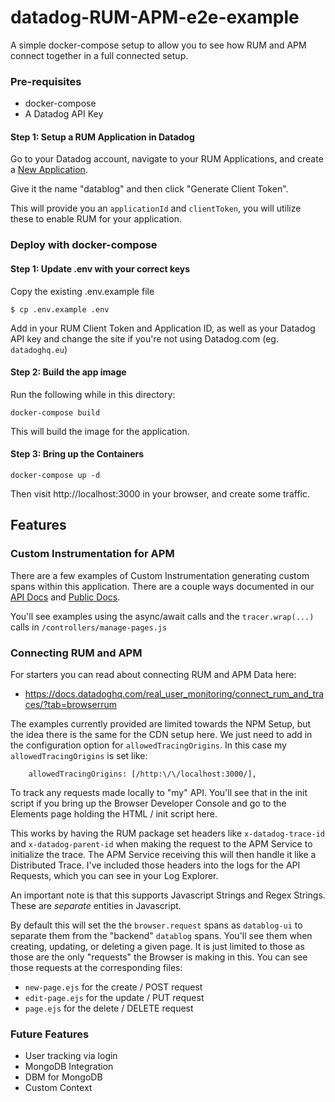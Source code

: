 # datadog-RUM-APM-e2e-example

A simple docker-compose setup to allow you to see how RUM and APM connect together in a full connected setup.

### Pre-requisites

* docker-compose 
* A Datadog API Key

#### Step 1: Setup a RUM Application in Datadog

Go to your Datadog account, navigate to your RUM Applications, and create a [New Application](https://app.datadoghq.com/rum/create). 

Give it the name "datablog" and then click "Generate Client Token".

This will provide you an `applicationId` and `clientToken`, you will utilize these to enable RUM for your application.

### Deploy with docker-compose

#### Step 1: Update .env with your correct keys

Copy the existing .env.example file

```
$ cp .env.example .env
```

Add in your RUM Client Token and Application ID, as well as your Datadog API key and change the site if you're not using Datadog.com (eg. `datadoghq.eu`)

#### Step 2: Build the app image

Run the following while in this directory:

```
docker-compose build
```

This will build the image for the application.

#### Step 3: Bring up the Containers

```
docker-compose up -d
```

Then visit http://localhost:3000 in your browser, and create some traffic.

## Features

### Custom Instrumentation for APM 
There are a few examples of Custom Instrumentation generating custom spans within this application. There are a couple ways documented in our [API Docs](https://datadoghq.dev/dd-trace-js/) and [Public Docs](https://docs.datadoghq.com/tracing/custom_instrumentation/nodejs/?tab=asyncawait#creating-spans). 

You'll see examples using the async/await calls and the `tracer.wrap(...)` calls in `/controllers/manage-pages.js`

### Connecting RUM and APM
For starters you can read about connecting RUM and APM Data here:
- https://docs.datadoghq.com/real_user_monitoring/connect_rum_and_traces/?tab=browserrum

The examples currently provided are limited towards the NPM Setup, but the idea there is the same for the CDN setup here. We just need to add in the configuration option for `allowedTracingOrigins`. In this case my `allowedTracingOrigins` is set like:
```
    allowedTracingOrigins: [/http:\/\/localhost:3000/],
```
To track any requests made locally to "my" API. You'll see that in the init script if you bring up the Browser Developer Console and go to the Elements page holding the HTML / init script here.

This works by having the RUM package set headers like `x-datadog-trace-id` and `x-datadog-parent-id` when making the request to the APM Service to initialize the trace. The APM Service receiving this will then handle it like a Distributed Trace. I've included those headers into the logs for the API Requests, which you can see in your Log Explorer.

An important note is that this supports Javascript Strings and Regex Strings. These are *separate* entities in Javascript.

By default this will set the the `browser.request` spans as `datablog-ui` to separate them from the "backend" `datablog` spans. You'll see them when creating, updating, or deleting a given page. It is just limited to those as those are the only "requests" the Browser is making in this. You can see those requests at the corresponding files: 
- `new-page.ejs` for the create / POST request
- `edit-page.ejs` for the update / PUT request
- `page.ejs` for the delete / DELETE request

### Future Features

* User tracking via login
* MongoDB Integration
* DBM for MongoDB
* Custom Context 